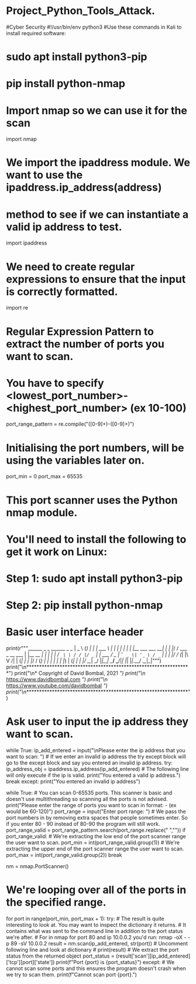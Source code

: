 # Project_Python_Tools_Attack.
#Cyber Security
#!/usr/bin/env python3
#Use these commands in Kali to install required software:
#  sudo apt install python3-pip
#  pip install python-nmap

# Import nmap so we can use it for the scan
import nmap
# We import the ipaddress module. We want to use the ipaddress.ip_address(address)
# method to see if we can instantiate a valid ip address to test.
import ipaddress
# We need to create regular expressions to ensure that the input is correctly formatted.
import re

# Regular Expression Pattern to extract the number of ports you want to scan. 
# You have to specify <lowest_port_number>-<highest_port_number> (ex 10-100)
port_range_pattern = re.compile("([0-9]+)-([0-9]+)")
# Initialising the port numbers, will be using the variables later on.
port_min = 0
port_max = 65535

# This port scanner uses the Python nmap module.
# You'll need to install the following to get it work on Linux:
# Step 1: sudo apt install python3-pip
# Step 2: pip install python-nmap


# Basic user interface header
print(r"""______            _     _  ______                 _           _ 
|  _  \          (_)   | | | ___ \               | |         | |
| | | |__ ___   ___  __| | | |_/ / ___  _ __ ___ | |__   __ _| |
| | | / _` \ \ / / |/ _` | | ___ \/ _ \| '_ ` _ \| '_ \ / _` | |
| |/ / (_| |\ V /| | (_| | | |_/ / (_) | | | | | | |_) | (_| | |
|___/ \__,_| \_/ |_|\__,_| \____/ \___/|_| |_| |_|_.__/ \__,_|_|""")
print("\n****************************************************************")
print("\n* Copyright of David Bombal, 2021                              *")
print("\n* https://www.davidbombal.com                                  *")
print("\n* https://www.youtube.com/davidbombal                          *")
print("\n****************************************************************")

# Ask user to input the ip address they want to scan.
while True:
    ip_add_entered = input("\nPlease enter the ip address that you want to scan: ")
    # If we enter an invalid ip address the try except block will go to the except block and say you entered an invalid ip address.
    try:
        ip_address_obj = ipaddress.ip_address(ip_add_entered)
        # The following line will only execute if the ip is valid.
        print("You entered a valid ip address.")
        break
    except:
        print("You entered an invalid ip address")


while True:
    # You can scan 0-65535 ports. This scanner is basic and doesn't use multithreading so scanning all the ports is not advised.
    print("Please enter the range of ports you want to scan in format: <int>-<int> (ex would be 60-120)")
    port_range = input("Enter port range: ")
    # We pass the port numbers in by removing extra spaces that people sometimes enter. So if you enter 80 - 90 instead of 80-90 the program will still work.
    port_range_valid = port_range_pattern.search(port_range.replace(" ",""))
    if port_range_valid:
        # We're extracting the low end of the port scanner range the user want to scan.
        port_min = int(port_range_valid.group(1))
        # We're extracting the upper end of the port scanner range the user want to scan.
        port_max = int(port_range_valid.group(2))
        break

nm = nmap.PortScanner()
# We're looping over all of the ports in the specified range.
for port in range(port_min, port_max + 1):
    try:
        # The result is quite interesting to look at. You may want to inspect the dictionary it returns. 
        # It contains what was sent to the command line in addition to the port status we're after. 
        # For in nmap for port 80 and ip 10.0.0.2 you'd run: nmap -oX - -p 89 -sV 10.0.0.2
        result = nm.scan(ip_add_entered, str(port))
        # Uncomment following line and look at dictionary
        # print(result)
        # We extract the port status from the returned object
        port_status = (result['scan'][ip_add_entered]['tcp'][port]['state'])
        print(f"Port {port} is {port_status}")
    except:
        # We cannot scan some ports and this ensures the program doesn't crash when we try to scan them.
        print(f"Cannot scan port {port}.")
